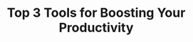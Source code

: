 ---
categories:
- productivity
- notion
external_url: https://dev.to/emmawedekind/top-3-tools-for-boosting-your-productivity-1lh
shared: true
slug: top-3-tools-for-boosting-your-pr
time: 2019-07-30 09:00:53
title: Top 3 Tools for Boosting Your Productivity
toread: true
---